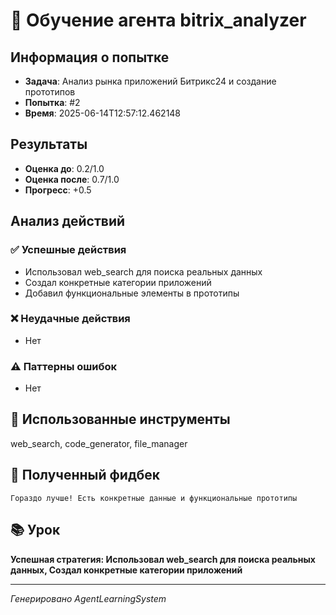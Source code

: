 # 🧠 Обучение агента bitrix_analyzer

## Информация о попытке
- **Задача**: Анализ рынка приложений Битрикс24 и создание прототипов
- **Попытка**: #2
- **Время**: 2025-06-14T12:57:12.462148

## Результаты
- **Оценка до**: 0.2/1.0
- **Оценка после**: 0.7/1.0
- **Прогресс**: +0.5

## Анализ действий

### ✅ Успешные действия
- Использовал web_search для поиска реальных данных
- Создал конкретные категории приложений
- Добавил функциональные элементы в прототипы

### ❌ Неудачные действия
- Нет

### ⚠️ Паттерны ошибок
- Нет

## 🔧 Использованные инструменты
web_search, code_generator, file_manager

## 📝 Полученный фидбек
```
Гораздо лучше! Есть конкретные данные и функциональные прототипы
```

## 📚 Урок
**Успешная стратегия: Использовал web_search для поиска реальных данных, Создал конкретные категории приложений**

---
*Генерировано AgentLearningSystem*
